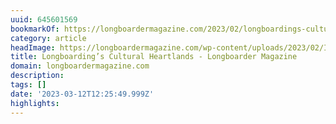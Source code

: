 ```yaml
---
uuid: 645601569
bookmarkOf: https://longboardermagazine.com/2023/02/longboardings-cultural-heartlands/
category: article
headImage: https://longboardermagazine.com/wp-content/uploads/2023/02/Imsouane_@imsouanesurfhouse.jpg
title: Longboarding’s Cultural Heartlands - Longboarder Magazine
domain: longboardermagazine.com
description: 
tags: []
date: '2023-03-12T12:25:49.999Z'
highlights: 
---
```



